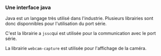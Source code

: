 ### Une interface java

Java est un langage très utilisé dans l'industrie. Plusieurs librairies sont donc disponnibles pour l'utilisation du port série.

C'est la librairie a `jssc`qui est utilisée pour la communication avec le port série.

La librairie `webcam-capture` est utilisée pour l'affichage de la caméra.
